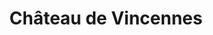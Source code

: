 ---
guid: "061fcdef0e26"
title: "Château de Vincennes"
latlng: "48.842561, 2.435483"
videoId: "qADdW7uHz2I" 
---
